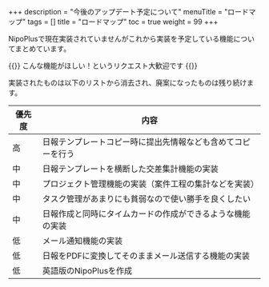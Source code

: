 +++
description = "今後のアップデート予定について"
menuTitle = "ロードマップ"
tags = []
title = "ロードマップ"
toc = true
weight = 99
+++

NipoPlusで現在実装されていませんがこれから実装を予定している機能についてまとめています。

{{<alice pos="right" icon="ok">}}
こんな機能がほしい！というリクエスト大歓迎です
{{</alice>}}

実装されたものは以下のリストから消去され、廃案になったものは残り続けます。

優先度|内容
---|---
高|日報テンプレートコピー時に提出先情報なども含めてコピーを行う
中|日報テンプレートを横断した交差集計機能の実装
中|プロジェクト管理機能の実装（案件工程の集計などを実装）
中|タスク管理があまりにも貧弱なので使い勝手を良くしたい
中|日報作成と同時にタイムカードの作成ができるような機能の実装
低|メール通知機能の実装
低|日報をPDFに変換してそのままメール送信する機能の実装
低|英語版のNipoPlusを作成
